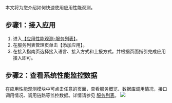 本文将为您介绍如何快速使用应用性能观测。

## 步骤1：接入应用

1. 进入[【应用性能观测-服务列表】](https://console.cloud.tencent.com/apm/monitor/team)。
2. 在服务列表管理页单击【添加应用】。
3. 在接入指南页选择接入语言、接入方式和上报方式。并根据页面指引完成应用接入即可。

## 步骤2：查看系统性能监控数据
在应用性能观测模块中可点击任意的页面，查看服务概览、数据库调用情况，接口调用情况、调用链路等监控数据。详情请参见 [服务列表](https://cloud.tencent.com/document/product/1463/57472)。
![](https://main.qcloudimg.com/raw/a4d2c31d92952fbc108e93cef2c66662.png)